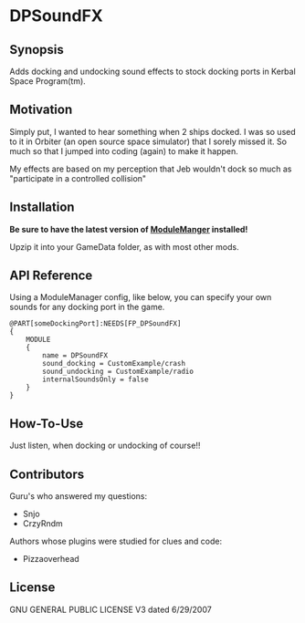 # DPSoundFX
## Synopsis

Adds docking and undocking sound effects to stock docking ports in Kerbal Space Program(tm).  

## Motivation

Simply put, I wanted to hear something when 2 ships docked.  I was so used to it in Orbiter (an open source space simulator) that I sorely missed it.  So much so that I jumped into coding (again) to make it happen.

My effects are based on my perception that Jeb wouldn't dock so much as "participate in a controlled collision"

## Installation

**Be sure to have the latest version of [ModuleManger](http://forum.kerbalspaceprogram.com/index.php?/topic/50533-110-module-manager-2622-april-19th-with-even-more-sha-and-less-bug/) installed!**

Upzip it into your GameData folder, as with most other mods.

## API Reference

Using a ModuleManager config, like below, you can specify your own sounds for any docking port in the game.

```
@PART[someDockingPort]:NEEDS[FP_DPSoundFX]
{
	MODULE
	{
		name = DPSoundFX
		sound_docking = CustomExample/crash
		sound_undocking = CustomExample/radio
		internalSoundsOnly = false		
	}
}
```

## How-To-Use

Just listen, when docking or undocking of course!!

## Contributors

Guru's who answered my questions:

- Snjo
- CrzyRndm

Authors whose plugins were studied for clues and code:

- Pizzaoverhead

## License

GNU GENERAL PUBLIC LICENSE V3 dated 6/29/2007
